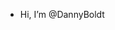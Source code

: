 - Hi, I’m @DannyBoldt


<!---
DannyBoldt/DannyBoldt is a ✨ special ✨ repository because its `README.md` (this file) appears on your GitHub profile.
You can click the Preview link to take a look at your changes.
--->
